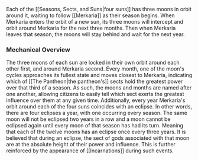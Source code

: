 Each of the [[Seasons, Sects, and Suns|four suns]] has three moons in orbit around it, waiting to follow [[Merkaria]] as their season begins. When Merkaria enters the orbit of a new sun, its three moons will intercept and orbit around Merkaria for the next three months. Then when Merkaria leaves that season, the moons will stay behind and wait for the next year.

### Mechanical Overview
The three moons of each sun are locked in their own orbit around each other first, and around Merkaria second. Every month, one of the moon's cycles approaches its fullest state and moves closest to Merkaria, indicating which of [[The Pantheon|the pantheon's]] sects hold the greatest power over that third of a season. As such, the moons and months are named after one another, allowing citizens to easily tell which sect exerts the greatest influence over them at any given time.
Additionally, every year Merkaria's orbit around each of the four suns coincides with an eclipse. In other words, there are four eclipses a year, with one occurring every season. The same moon will not be eclipsed two years in a row and a moon cannot be eclipsed again until every moon of that season has had its turn. Meaning that each of the twelve moons has an eclipse once every three years. It is believed that during an eclipse, the sect of gods associated with that moon are at the absolute height of their power and influence. This is further reinforced by the appearance of [[Incarnations]] during such events.